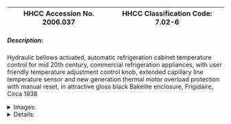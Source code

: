 | **HHCC Accession No. 2006.037** |**HHCC Classification Code:  7.02-6**|
| ----------- | ----------- |
##### Description:
Hydraulic bellows actuated, automatic refrigeration cabinet temperature control for mid 20th century, commercial refrigeration appliances, with user friendly temperature adjustment control knob, extended capillary line temperature sensor and new generation thermal motor overload protection with manual reset, in attractive gloss black Bakelite enclosure, Frigidaire, Circa 1938


<details>
	<summary>Images:</summary>
<div class="gallery gallery-wrapper--full" contenteditable="false" data-is-empty="false" data-translation="Add images" data-columns="6">
<figure class="gallery__item"><a href="#DOMAIN_NAME#gallery/7.02-6.jpg" data-size="2148x1011"><img src="#DOMAIN_NAME#gallery/7.02-6-thumbnail.jpg" alt=""></a></figure>
<figure class="gallery__item"><a href="#DOMAIN_NAME#gallery/7.02-6a.jpg" data-size="1886x1692"><img src="#DOMAIN_NAME#gallery/7.02-6a-thumbnail.jpg" alt=""></a></figure>
</div>
</details>


<details>
	<summary>Details:</summary>

##### Group:
7.02 Refrigerating and Air Conditioning Pressure and Temperature Controls - Commercial

##### Make:
Frigidaire

##### Manufacturer:
Frigidaire, Div of General Motors Corp, Dayton Ohio.

##### Model:
Model T00, Type YD

##### Serial No.:
Part No.H22045

##### Size:
3 x 3x 5in h, plus capillary lie

##### Weight:
2 lbs.

##### Circa:
1938

##### Rating:
Exhibition, education, and research quality, illustrating the design, engineering and construction of an early, mid 20th century, sophisticated, refrigeration cabinet temperature control, with motor over load protector.

##### Patent Date/Number:


##### Provenance:
From York County (York Region) Ontario, once a rich agricultural hinterlands, attracting early settlement in the last years of the 18th century. Located on the north slopes of the Oak Ridges Moraine, within 20 miles of Toronto, the County would also attract early ex-urban development, to be come a wealthy market place for the emerging household and consumer technologies of the early and mid 20th century. 

This artifact was discovered in the 1950's in the used stock of T. H. Oliver, Refrigeration and Electric Sales and Service, Aurora, Ontario, an early worker in the field of agricultural, industrial and consumer technology.

##### Type and Design:
Snap action switching, permanent U magnet assisted
Replaceable overload heaters with rating chart

##### Construction:
Gloss black Bakelite case with pressed steel base

##### Material:


##### Special Features:
Gloss black Bakelite temperature control knob, user friendly, calibrated 0-5, warm and cold
Original cable connector demonstrating installation trade practices of the times 
Original motor overload heater selection table.
Tightly coiled, extendable capillary line, with 4in. bulb

##### Accessories:


##### Capacities:
' hp, 110/220 volts

##### Performance Characteristics:


##### Operation:


##### Control and Regulation:


##### Targeted Market Segment:


##### Consumer Acceptance:


##### Merchandising:


##### Market Price:


##### Technological Significance:
An extended capillary tube temperature control standing a quintessential product of the engineering designer's and manufacture's art form of the mid 1930's. 
To understand the nature and scope of the advances made by the industry, in matters of engineering design, performance precision, materials applications and utilization, as well as manufacturing and production prowess, it must be contrasted with the technology offered by the industry a decade or so earlier [See  ID # 157-160]  
The device demonstrates the growing interest by equipment manufacturers of the time in producing increasingly, visually attractive, as well as increasingly functional and efficient product lines. The era of the industrial designer was close at hand. [for comparison , see for example ID # 157 to 160]
The appearance of such automated controllers, made possible by a new generation of engineering precision and know-how, as well by  new industrial mass production methods, was a response to, as well as a driver of, an astonishingly broad range of new refrigerated appliances to be found on main street Canada. Included were: ice cream cabinets, water coolers, small food merchandisers, reach-in and packaged walk-in coolers, and packaged, self contained air conditioners. Frigidaire's and Kelvinator's product and service manuals of the late 1930's and 40.s tell this remarkable story of sector achievement and profound market shifts.

##### Industrial Significance:
The artifact is symptomatic of the vast changes taking place in the manner in which the refrigeration and air conditioning industry was re-organizing itself, in order to take advantage of post-depression market expectations. The industrial giants of the period were eyeing the sector as a potentially expanding and profitable one. The General Motors Corp. would purchase Frigidaire, and with its engineering and capital reserves, quickly turn it in to a dominant player in the field, with a comprhensive product line which would dwarf other players in the industry .
Frigidaire's market profile was a remarkable one through to the 1960's in the range of products produced, from controls of the variety shown here to stylish household cabinet refrigerators and commercial refrigerated appliances and large central station installations, employing low-pressure refrigerants of the period.

##### Socio-economic Significance:
see above

##### Socio-cultural Significance:


##### Donor:
G. Leslie Oliver, The T. H. Oliver HVACR Collection

##### HHCC Storage Location:


##### Tracking:


##### Bibliographic References:


##### Notes:


##### Related Reports:
Frigidaire Master Parts and Price Catalogue, Ser-335-5M-3-46-(33; copy write 1927 to 1940, Frigdaire Div. General Motors Corp. 
Delco- Frigidaire Air Conditioning Manual, copy right 1938, General motors Sales Corp. Dayton Ohio
</details>
